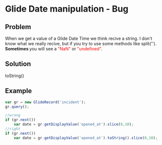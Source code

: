 # Glide Date manipulation - Bug



## Problem

When we get a value of a Glide Date Time we think recive a string. I don't know what we really recive, but if you try to use some methods like split(''). <b>Sometimes </b> you will see a <span style="color:red">"NaN"</span> or <span style="color:red">"undefined"</span>.

## Solution

 toString()

## Example

``` javascript
var gr = new GlideRecord('incident');
gr.query();

//wrong
if (gr.next())
	var date = gr.getDisplayValue('opened_at').slice(0,10);
//right
if (gr.next())
	var date = gr.getDisplayValue('opened_at').toString().slice(0,10);
```